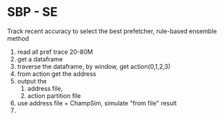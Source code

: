 # SBP - SE

Track recent accuracy to select the best prefetcher, rule-based ensemble method


1. read all pref trace 20-80M
2. get a dataframe
3. traverse the dataframe, by window, get action(0,1,2,3)
4. from action get the address
5. output the 
   1. address file, 
   2. action partition file
6. use address file + ChampSim, simulate "from file" result
7. 